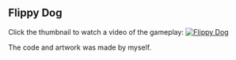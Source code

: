 <h2>Flippy Dog</h2>

Click the thumbnail to watch a video of the gameplay:
[![Flippy Dog](https://img.youtube.com/vi/zY9qNQu4pn0/0.jpg)](https://www.youtube.com/watch?v=zY9qNQu4pn0)

<p>The code and artwork was made by myself.</p>
